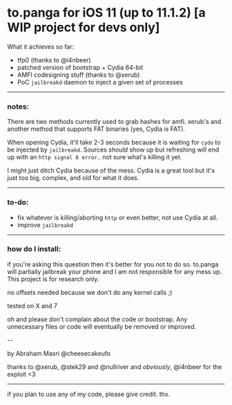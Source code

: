 # to.panga for iOS 11 (up to 11.1.2) [a WIP project for devs only]

What it achieves so far:

* tfp0 (thanks to @i4nbeer)
* patched version of bootstrap + Cydia 64-bit
* AMFI codesigning stuff (thanks to @xerub)
* PoC `jailbreakd` daemon to inject a given set of processes

---
### notes:
There are two methods currently used to grab hashes for amfi. xerub's and another method that supports FAT binaries (yes, Cydia is FAT).

When opening Cydia, it'll take 2-3 seconds because it is waiting for `cydo` to be injected by `jailbreakd`. Sources _should_ show up but refreshing will end up with an `http signal 6 error`.. not sure what's killing it yet.

I might just ditch Cydia because of the mess. Cydia is a great tool but it's just too big, complex, and old for what it does.


---

### to-do:

* fix whatever is killing/aborting `http` or even better, not use Cydia at all.
* improve `jailbreakd`

---

### how do I install:

if you're asking this question then it's better for you not to do so. to.panga will partially jailbreak your phone and I am not responsible for any mess up. This project is for research only.

no offsets needed because we don't do any kernel calls ;)

tested on X and 7

oh and please don't complain about the code or bootstrap. Any unnecessary files or code will eventually be removed or improved.

--

by Abraham Masri @cheesecakeufo


thanks to @xerub, @stek29 and @nullriver and _obviously_, @i4nbeer for the exploit <3

---
if you plan to use any of my code, please give credit. thx.
